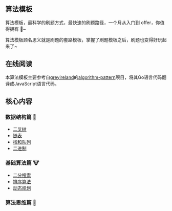 ## 算法模板

算法模板，最科学的刷题方式，最快速的刷题路径，一个月从入门到 offer，你值得拥有 🐶~

算法模板顾名思义就是刷题的套路模板，掌握了刷题模板之后，刷题也变得好玩起来了~

## 在线阅读

本算法模板主要参考自[greyireland](https://github.com/greyireland)的[algorithm-pattern](https://github.com/greyireland/algorithm-pattern)项目，将其Go语言代码翻译成JavaScript语言代码。

## 核心内容

### 数据结构篇 🐰

- [二叉树](https://github.com/ligecarryme/algorithm-pattern-JavaScript/blob/master/%E6%95%B0%E6%8D%AE%E7%BB%93%E6%9E%84%E7%AF%87/%E4%BA%8C%E5%8F%89%E6%A0%91.md)
- [链表](https://github.com/ligecarryme/algorithm-pattern-JavaScript/blob/master/%E6%95%B0%E6%8D%AE%E7%BB%93%E6%9E%84%E7%AF%87/%E9%93%BE%E8%A1%A8.md)
- [栈和队列](https://github.com/ligecarryme/algorithm-pattern-JavaScript/blob/master/%E6%95%B0%E6%8D%AE%E7%BB%93%E6%9E%84%E7%AF%87/%E6%A0%88%E5%92%8C%E9%98%9F%E5%88%97.md)
- [二进制](https://github.com/ligecarryme/algorithm-pattern-JavaScript/blob/master/%E6%95%B0%E6%8D%AE%E7%BB%93%E6%9E%84%E7%AF%87/%E4%BA%8C%E8%BF%9B%E5%88%B6.md)

### 基础算法篇 🐮

- [二分搜索](https://github.com/ligecarryme/algorithm-pattern-JavaScript/blob/master/%E5%9F%BA%E7%A1%80%E7%AE%97%E6%B3%95%E7%AF%87/%E4%BA%8C%E5%88%86%E6%90%9C%E7%B4%A2.md)
- [排序算法](https://github.com/ligecarryme/algorithm-pattern-JavaScript/blob/master/%E5%9F%BA%E7%A1%80%E7%AE%97%E6%B3%95%E7%AF%87/%E6%8E%92%E5%BA%8F%E7%AE%97%E6%B3%95.md)
- [动态规划](https://github.com/ligecarryme/algorithm-pattern-JavaScript/blob/master/%E5%9F%BA%E7%A1%80%E7%AE%97%E6%B3%95%E7%AF%87/%E5%8A%A8%E6%80%81%E8%A7%84%E5%88%92.md)

### 算法思维篇 🦁

